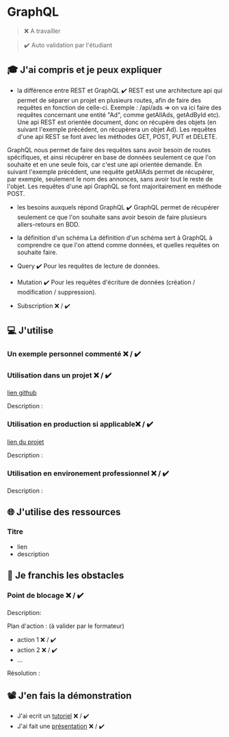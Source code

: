 # GraphQL

> ❌ A travailler

> ✔️ Auto validation par l'étudiant

## 🎓 J'ai compris et je peux expliquer

- la différence entre REST et GraphQL ✔️
REST est une architecture api qui permet de séparer un projet en plusieurs routes, afin de faire des requêtes en fonction de celle-ci.
   Exemple : /api/ads => on va ici faire des requêtes concernant une entité "Ad", comme getAllAds, getAdById etc).
Une api REST est orientée document, donc on récupère des objets (en suivant l'exemple précédent, on récupèrera un objet Ad).
Les requêtes d'une api REST se font avec les méthodes GET, POST, PUT et DELETE.

GraphQL nous permet de faire des requêtes sans avoir besoin de routes spécifiques, et ainsi récupérer en base de données seulement ce que l'on souhaite et en une seule fois, car c'est une api orientée demande. En suivant l'exemple précédent, une requête getAllAds permet de récupérer, par exemple, seulement le nom des annonces, sans avoir tout le reste de l'objet.
Les requêtes d'une api GraphQL se font majoritairement en méthode POST.

- les besoins auxquels répond GraphQL ✔️
GraphQL permet de récupérer seulement ce que l'on souhaite sans avoir besoin de faire plusieurs allers-retours en BDD.

- la définition d'un schéma
La définition d'un schéma sert à GraphQL à comprendre ce que l'on attend comme données, et quelles requêtes on souhaite faire.

- Query ✔️
Pour les requêtes de lecture de données.

- Mutation ✔️
Pour les requêtes d'écriture de données (création / modification / suppression).

- Subscription ❌ / ✔️

## 💻 J'utilise

### Un exemple personnel commenté ❌ / ✔️

### Utilisation dans un projet ❌ / ✔️

[lien github](...)

Description :

### Utilisation en production si applicable❌ / ✔️

[lien du projet](...)

Description :

### Utilisation en environement professionnel ❌ / ✔️

Description :

## 🌐 J'utilise des ressources

### Titre

- lien
- description

## 🚧 Je franchis les obstacles

### Point de blocage ❌ / ✔️

Description:

Plan d'action : (à valider par le formateur)

- action 1 ❌ / ✔️
- action 2 ❌ / ✔️
- ...

Résolution :

## 📽️ J'en fais la démonstration

- J'ai ecrit un [tutoriel](...) ❌ / ✔️
- J'ai fait une [présentation](...) ❌ / ✔️
